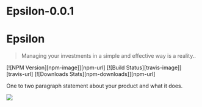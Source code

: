 # Epsilon-0.0.1
# Epsilon
> Managing your investments in a simple and effective way is a reality..

[![NPM Version][npm-image]][npm-url]
[![Build Status][travis-image]][travis-url]
[![Downloads Stats][npm-downloads]][npm-url]

One to two paragraph statement about your product and what it does.

![](https://images.pexels.com/photos/257360/pexels-photo-257360.jpeg?cs=srgb&dl=bench-carved-stones-cemetery-257360.jpg&fm=jpg)


